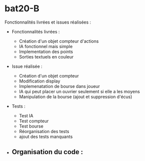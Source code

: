 # bat20-B

Fonctionnalités livrées et issues réalisées : 
- Fonctionnalités livrées :
    - Création d'un objet compteur d'actions
    - IA fonctionnel mais simple
    - Implementation des points
    - Sorties textuels en couleur

- Issue réalisée :
    - Création d'un objet compteur
    - Modification display
    - Implemenatation de bourse dans joueur 
    - IA qui peut placer un ouvrier seulement si elle a les moyens
    - Manipulation de la bourse (ajout et suppression d'écus)

- Tests :
    - Test IA
    - Test compteur
    - Test bourse
    - Réorganisation des tests
    - ajout des tests manquants

- Organisation du code :
    - 
